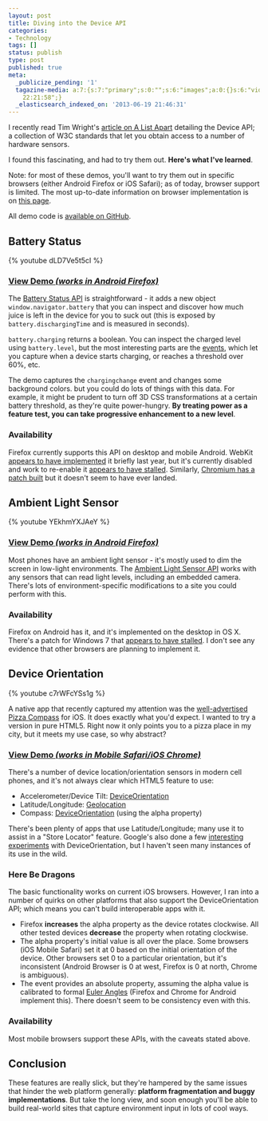 ```yaml
---
layout: post
title: Diving into the Device API
categories:
- Technology
tags: []
status: publish
type: post
published: true
meta:
  _publicize_pending: '1'
  tagazine-media: a:7:{s:7:"primary";s:0:"";s:6:"images";a:0:{}s:6:"videos";a:0:{}s:11:"image_count";i:0;s:6:"author";s:7:"1801759";s:7:"blog_id";s:7:"1731277";s:9:"mod_stamp";s:19:"2013-06-19
    22:21:58";}
  _elasticsearch_indexed_on: '2013-06-19 21:46:31'
---
```

I recently read Tim Wright's <a href="http://alistapart.com/article/environmental-design-with-the-device-api">article on A List Apart</a> detailing the Device API; a collection of W3C standards that let you obtain access to a number of hardware sensors.

I found this fascinating, and had to try them out. <strong>Here's what I've learned</strong>.

Note: for most of these demos, you'll want to try them out in specific browsers (either Android Firefox or iOS Safari); as of today, browser support is limited. The most up-to-date information on browser implementation is on <a href="http://www.w3.org/2009/dap/wiki/ImplementationStatus">this page</a>.

All demo code is <a href="https://github.com/mattdsteele/device-apis">available on GitHub</a>.
<h2>Battery Status</h2>
{% youtube dLD7Ve5t5cI %}
<h3><a href="http://www.matthew-steele.com/projects/device-apis/battery.html">View Demo <em>(works in Android Firefox)</em></a></h3>
The <a href="https://dvcs.w3.org/hg/dap/raw-file/tip/battery/Overview.html#introduction">Battery Status API</a> is straightforward - it adds a new object <code>window.navigator.battery</code> that you can inspect and discover how much juice is left in the device for you to suck out (this is exposed by <code>battery.dischargingTime</code> and is measured in seconds).

<code>battery.charging</code> returns a boolean. You can inspect the charged level using <code>battery.level</code>, but the most interesting parts are the <a href="https://dvcs.w3.org/hg/dap/raw-file/tip/battery/Overview.html#event-handlers">events</a>, which let you capture when a device starts charging, or reaches a threshold over 60%, etc.

The demo captures the <code>chargingchange</code> event and changes some background colors. but you could do lots of things with this data. For example, it might be prudent to turn off 3D CSS transformations at a certain battery threshold, as they're quite power-hungry. <strong>By treating power as a feature test, you can take progressive enhancement to a new level</strong>.
<h3>Availability</h3>
Firefox currently supports this API on desktop and mobile Android. WebKit <a href="https://bugs.webkit.org/show_bug.cgi?id=62698">appears to have implemented</a> it briefly last year, but it's currently disabled and work to re-enable it <a href="https://bugs.webkit.org/show_bug.cgi?id=90538">appears to have stalled</a>. Similarly, <a href="https://code.google.com/p/chromium/issues/detail?id=122593">Chromium has a patch built</a> but it doesn't seem to have ever landed.
<h2>Ambient Light Sensor</h2>
{% youtube YEkhmYXJAeY %}
<h3><a href="http://www.matthew-steele.com/projects/device-apis/lightsensor.html">View Demo <em>(works in Android Firefox)</em></a></h3>
Most phones have an ambient light sensor - it's mostly used to dim the screen in low-light environments. The <a href="https://dvcs.w3.org/hg/dap/raw-file/tip/light/Overview.html">Ambient Light Sensor API</a> works with any sensors that can read light levels, including an embedded camera. There's lots of environment-specific modifications to a site you could perform with this.
<h3>Availability</h3>
Firefox on Android has it, and it's implemented on the desktop in OS X. There's a patch for Windows 7 that <a href="https://bugzilla.mozilla.org/show_bug.cgi?id=754199">appears to have stalled</a>. I don't see any evidence that other browsers are planning to implement it.
<h2>Device Orientation</h2>
{% youtube c7rWFcYSs1g %}

A native app that recently captured my attention was the <a href="http://pizza-compass.com/">well-advertised Pizza Compass</a> for iOS. It does exactly what you'd expect. I wanted to try a version in pure HTML5. Right now it only points you to a pizza place in my city, but it meets my use case, so why abstract?
<h3><a href="http://www.matthew-steele.com/projects/device-apis/pizza.html">View Demo <em>(works in Mobile Safari/iOS Chrome)</em></a></h3>
There's a number of device location/orientation sensors in modern cell phones, and it's not always clear which HTML5 feature to use:
<ul>
	<li>Accelerometer/Device Tilt: <a href="http://dev.w3.org/geo/api/spec-source-orientation">DeviceOrientation</a></li>
	<li>Latitude/Longitude: <a href="http://dev.w3.org/geo/api/spec-source.html">Geolocation</a></li>
	<li>Compass: <a href="http://dev.w3.org/geo/api/spec-source-orientation">DeviceOrientation</a> (using the alpha property)</li>
</ul>
There's been plenty of apps that use Latitude/Longitude; many use it to assist in a "Store Locator" feature. Google's also done a few <a href="http://chrome.com/campaigns/rollit">interesting experiments</a> with DeviceOrientation, but I haven't seen many instances of its use in the wild.
<h3>Here Be Dragons</h3>
The basic functionality works on current iOS browsers. However, I ran into a number of quirks on other platforms that also support the DeviceOrientation API; which means you can't build interoperable apps with it.
<ul>
	<li>Firefox <strong>increases</strong> the alpha property as the device rotates clockwise. All other tested devices <strong>decrease</strong> the property when rotating clockwise.</li>
	<li>The alpha property's initial value is all over the place. Some browsers (iOS Mobile Safari) set it at 0 based on the initial orientation of the device. Other browsers set 0 to a particular orientation, but it's inconsistent (Android Browser is 0 at west, Firefox is 0 at north, Chrome is ambiguous).</li>
	<li>The event provides an absolute property, assuming the alpha value is calibrated to formal <a href="http://dev.w3.org/geo/api/spec-source-orientation#deviceorientation">Euler Angles</a> (Firefox and Chrome for Android implement this). There doesn't seem to be consistency even with this.</li>
</ul>
<h3>Availability</h3>
Most mobile browsers support these APIs, with the caveats stated above.
<h2>Conclusion</h2>
These features are really slick, but they're hampered by the same issues that hinder the web platform generally: <strong>platform fragmentation and buggy implementations</strong>. But take the long view, and soon enough you'll be able to build real-world sites that capture environment input in lots of cool ways.
